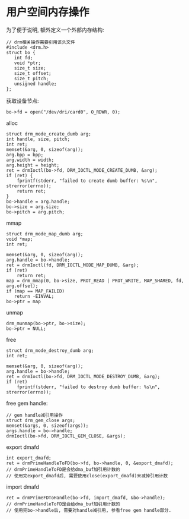 # 用户空间内存操作

为了便于说明, 额外定义一个外部内存结构:

    // drm相关操作需要引用该头文件
    #include <drm.h>
    struct bo {
       int fd;
       void *ptr;
       size_t size;
       size_t offset;
       size_t pitch;
       unsigned handle;
    };

获取设备节点:

    bo->fd = open("/dev/dri/card0", O_RDWR, 0);

alloc

    struct drm_mode_create_dumb arg;
    int handle, size, pitch;
    int ret;
    memset(&arg, 0, sizeof(arg));
    arg.bpp = bpp;
    arg.width = width;
    arg.height = height;
    ret = drmIoctl(bo->fd, DRM_IOCTL_MODE_CREATE_DUMB, &arg);
    if (ret) {
        fprintf(stderr, "failed to create dumb buffer: %s\n", strerror(errno));
        return ret;
    }
    bo->handle = arg.handle;
    bo->size = arg.size;
    bo->pitch = arg.pitch;

mmap

    struct drm_mode_map_dumb arg;
    void *map;
    int ret;

    memset(&arg, 0, sizeof(arg));
    arg.handle = bo->handle;
    ret = drmIoctl(fd, DRM_IOCTL_MODE_MAP_DUMB, &arg);
    if (ret)
        return ret;
    map = drm_mmap(0, bo->size, PROT_READ | PROT_WRITE, MAP_SHARED, fd, arg.offset);
    if (map == MAP_FAILED)
       return -EINVAL;
    bo->ptr = map

unmap

    drm_munmap(bo->ptr, bo->size);
    bo->ptr = NULL;

free

    struct drm_mode_destroy_dumb arg;
    int ret;

    memset(&arg, 0, sizeof(arg));
    arg.handle = bo->handle;
    ret = drmIoctl(bo->fd, DRM_IOCTL_MODE_DESTROY_DUMB, &arg);
    if (ret)
        fprintf(stderr, "failed to destroy dumb buffer: %s\n", strerror(errno));

free gem handle:

    // gem handle减引用操作
    struct drm_gem_close args;
    memset(&args, 0, sizeof(args));
    args.handle = bo->handle;
    drmIoctl(bo->fd, DRM_IOCTL_GEM_CLOSE, &args);

export dmafd

    int export_dmafd;
    ret = drmPrimeHandleToFD(bo->fd, bo->handle, 0, &export_dmafd);
    // drmPrimeHandleToFD是会给dma_buf加引用计数的
    // 使用完export_dmafd后, 需要使用close(export_dmafd)来减掉引用计数

import dmafd

    ret = drmPrimeFDToHandle(bo->fd, import_dmafd, &bo->handle);
    // drmPrimeHandleToFD是会给dma_buf加引用计数的
    // 使用完bo->handle后, 需要对handle减引用, 参看free gem handle部分.

